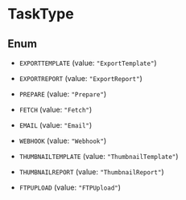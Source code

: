 

# TaskType

## Enum


* `EXPORTTEMPLATE` (value: `"ExportTemplate"`)

* `EXPORTREPORT` (value: `"ExportReport"`)

* `PREPARE` (value: `"Prepare"`)

* `FETCH` (value: `"Fetch"`)

* `EMAIL` (value: `"Email"`)

* `WEBHOOK` (value: `"Webhook"`)

* `THUMBNAILTEMPLATE` (value: `"ThumbnailTemplate"`)

* `THUMBNAILREPORT` (value: `"ThumbnailReport"`)

* `FTPUPLOAD` (value: `"FTPUpload"`)



